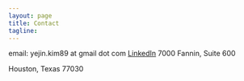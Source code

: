 ```yaml
---
layout: page
title: Contact
tagline: 
---
```


email: yejin.kim89 at gmail dot com
[LinkedIn](https://www.linkedin.com/in/jaylynn-yejin-kim-647a5377/)
7000 Fannin, Suite 600

Houston, Texas 77030
